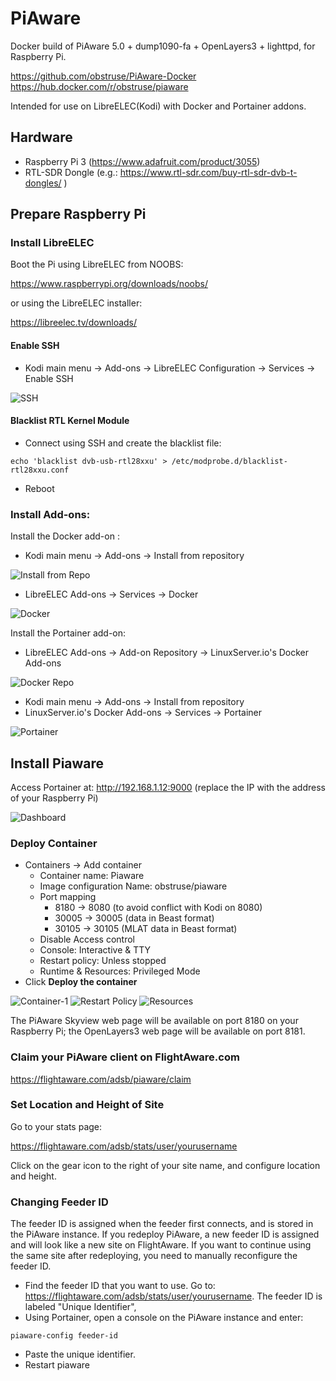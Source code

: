 # PiAware
Docker build of PiAware 5.0 + dump1090-fa + OpenLayers3 + lighttpd, for Raspberry Pi.

https://github.com/obstruse/PiAware-Docker<br>
https://hub.docker.com/r/obstruse/piaware

Intended for use on LibreELEC(Kodi) with Docker and Portainer addons.

## Hardware

- Raspberry Pi 3 (https://www.adafruit.com/product/3055)
- RTL-SDR Dongle (e.g.: https://www.rtl-sdr.com/buy-rtl-sdr-dvb-t-dongles/ )

## Prepare Raspberry Pi

### Install LibreELEC

Boot the Pi using LibreELEC from NOOBS:

https://www.raspberrypi.org/downloads/noobs/

or using the LibreELEC installer:

https://libreelec.tv/downloads/

#### Enable SSH

* Kodi main menu -> Add-ons -> LibreELEC Configuration -> Services -> Enable SSH

![SSH](https://github.com/obstruse/PiAware-Docker/raw/master/Images/ssh.png "SSH")

#### Blacklist RTL Kernel Module

* Connect using SSH and create the blacklist file:

```
echo 'blacklist dvb-usb-rtl28xxu' > /etc/modprobe.d/blacklist-rtl28xxu.conf
```

* Reboot

### Install Add-ons:

Install the Docker add-on :

* Kodi main menu ->  Add-ons -> Install from repository 

![Install from Repo](https://github.com/obstruse/PiAware-Docker/raw/master/Images/installFromRep.png "Install from Repo")

* LibreELEC Add-ons -> Services -> Docker

![Docker](https://github.com/obstruse/PiAware-Docker/raw/master/Images/docker.png "Docker")

Install the Portainer add-on:
* LibreELEC Add-ons -> Add-on Repository -> LinuxServer.io's Docker Add-ons

![Docker Repo](https://github.com/obstruse/PiAware-Docker/raw/master/Images/dockerRepo.png "Docker Repo")

* Kodi main menu -> Add-ons -> Install from repository 
* LinuxServer.io's Docker Add-ons -> Services -> Portainer

![Portainer](https://github.com/obstruse/PiAware-Docker/raw/master/Images/portainer.png "Portainer")

## Install Piaware

Access Portainer at:  http://192.168.1.12:9000 (replace the IP with the address of your Raspberry Pi)

![Dashboard](https://github.com/obstruse/PiAware-Docker/raw/master/Images/dashboard.png "Dashboard")

### Deploy Container

* Containers -> Add container
  * Container name: Piaware
  * Image configuration Name: obstruse/piaware
  * Port mapping
    * 8180 -> 8080 (to avoid conflict with Kodi on 8080)
    * 30005 -> 30005 (data in Beast format)
    * 30105 -> 30105 (MLAT data in Beast format)
  * Disable Access control
  * Console:  Interactive & TTY
  * Restart policy: Unless stopped
  * Runtime & Resources: Privileged Mode
* Click **Deploy the container**

![Container-1](https://github.com/obstruse/PiAware-Docker/raw/master/Images/container1.png "Container1")
![Restart Policy](https://github.com/obstruse/PiAware-Docker/raw/master/Images/restartpolicy.png "Restart Policy")
![Resources](https://github.com/obstruse/PiAware-Docker/raw/master/Images/resource.png "Resources")

The PiAware Skyview web page will be available on port 8180 on your Raspberry Pi;
the OpenLayers3 web page will be available on port 8181.

### Claim your PiAware client on FlightAware.com

https://flightaware.com/adsb/piaware/claim

### Set Location and Height of Site

Go to your stats page:

https://flightaware.com/adsb/stats/user/yourusername

Click on the gear icon to the right of your site name, and configure location and height.

### Changing Feeder ID

The feeder ID is assigned when the feeder first connects, and is stored in the PiAware instance.  If you redeploy PiAware, a new feeder ID is assigned and will look like a new site on FlightAware. If you want to continue using the same site after redeploying, you need to manually reconfigure the feeder ID.

* Find the feeder ID that you want to use. Go to:  https://flightaware.com/adsb/stats/user/yourusername. The feeder ID is labeled "Unique Identifier",
* Using Portainer, open a console on the PiAware instance and enter:
```
piaware-config feeder-id
```
* Paste the unique identifier.
* Restart piaware
